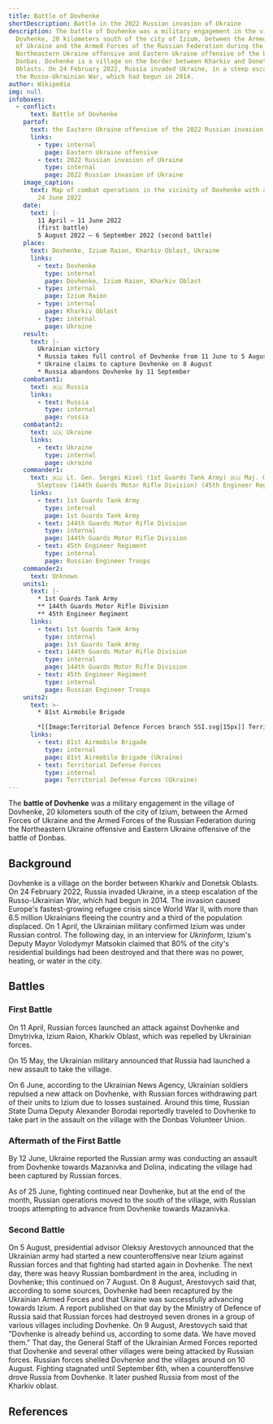 ```yaml
---
title: Battle of Dovhenke
shortDescription: Battle in the 2022 Russian invasion of Ukraine
description: The battle of Dovhenke was a military engagement in the village of
  Dovhenke, 20 kilometers south of the city of Izium, between the Armed Forces
  of Ukraine and the Armed Forces of the Russian Federation during the
  Northeastern Ukraine offensive and Eastern Ukraine offensive of the battle of
  Donbas. Dovhenke is a village on the border between Kharkiv and Donetsk
  Oblasts. On 24 February 2022, Russia invaded Ukraine, in a steep escalation of
  the Russo-Ukrainian War, which had begun in 2014.
author: Wikipedia
img: null
infoboxes:
  - conflict:
      text: Battle of Dovhenke
    partof:
      text: the Eastern Ukraine offensive of the 2022 Russian invasion of Ukraine
      links:
        - type: internal
          page: Eastern Ukraine offensive
        - text: 2022 Russian invasion of Ukraine
          type: internal
          page: 2022 Russian invasion of Ukraine
    image_caption:
      text: Map of combat operations in the vicinity of Dovhenke with an apartment on
        24 June 2022
    date:
      text: |-
        11 April – 11 June 2022
        (first battle)
        5 August 2022 – 6 September 2022 (second battle)
    place:
      text: Dovhenke, Izium Raion, Kharkiv Oblast, Ukraine
      links:
        - text: Dovhenke
          type: internal
          page: Dovhenke, Izium Raion, Kharkiv Oblast
        - type: internal
          page: Izium Raion
        - type: internal
          page: Kharkiv Oblast
        - type: internal
          page: Ukraine
    result:
      text: |-
        Ukrainian victory
        * Russia takes full control of Dovhenke from 11 June to 5 August
        * Ukraine claims to capture Dovhenke on 8 August
        * Russia abandons Dovhenke by 11 September
    combatant1:
      text: 🇷🇺 Russia
      links:
        - text: Russia
          type: internal
          page: russia
    combatant2:
      text: 🇺🇦 Ukraine
      links:
        - text: Ukraine
          type: internal
          page: ukraine
    commander1:
      text: 🇷🇺 Lt. Gen. Sergei Kisel (1st Guards Tank Army) 🇷🇺 Maj. Gen. Vitaly
        Sleptsov (144th Guards Motor Rifle Division) (45th Engineer Regiment)
      links:
        - text: 1st Guards Tank Army
          type: internal
          page: 1st Guards Tank Army
        - text: 144th Guards Motor Rifle Division
          type: internal
          page: 144th Guards Motor Rifle Division
        - text: 45th Engineer Regiment
          type: internal
          page: Russian Engineer Troops
    commander2:
      text: Unknown
    units1:
      text: |-
        * 1st Guards Tank Army
        ** 144th Guards Motor Rifle Division
        ** 45th Engineer Regiment
      links:
        - text: 1st Guards Tank Army
          type: internal
          page: 1st Guards Tank Army
        - text: 144th Guards Motor Rifle Division
          type: internal
          page: 144th Guards Motor Rifle Division
        - text: 45th Engineer Regiment
          type: internal
          page: Russian Engineer Troops
    units2:
      text: >-
        * 81st Airmobile Brigade

        *[[Image:Territorial Defence Forces branch SSI.svg|15px]] Territorial Defense Forces
      links:
        - text: 81st Airmobile Brigade
          type: internal
          page: 81st Airmobile Brigade (Ukraine)
        - text: Territorial Defense Forces
          type: internal
          page: Territorial Defense Forces (Ukraine)
---
```


The **battle of Dovhenke** was a military engagement in the village of Dovhenke, 20 kilometers south of the city of Izium, between the Armed Forces of Ukraine and the Armed Forces of the Russian Federation during the Northeastern Ukraine offensive and Eastern Ukraine offensive of the battle of Donbas.

## Background
Dovhenke is a village on the border between Kharkiv and Donetsk Oblasts. On 24 February 2022, Russia invaded Ukraine, in a steep escalation of the Russo-Ukrainian War, which had begun in 2014. The invasion caused Europe's fastest-growing refugee crisis since World War II, with more than 6.5 million Ukrainians fleeing the country and a third of the population displaced. On 1 April, the Ukrainian military confirmed Izium was under Russian control. The following day, in an interview for *Ukrinform*, Izium's Deputy Mayor Volodymyr Matsokin claimed that 80% of the city's residential buildings had been destroyed and that there was no power, heating, or water in the city.

## Battles


### First Battle
On 11 April, Russian forces launched an attack against Dovhenke and Dmytrivka, Izium Raion, Kharkiv Oblast, which was repelled by Ukrainian forces.

On 15 May, the Ukrainian military announced that Russia had launched a new assault to take the village.

On 6 June, according to the Ukrainian News Agency, Ukrainian soldiers repulsed a new attack on Dovhenke, with Russian forces withdrawing part of their units to Izium due to losses sustained. Around this time, Russian State Duma Deputy Alexander Borodai reportedly traveled to Dovhenke to take part in the assault on the village with the Donbas Volunteer Union.

### Aftermath of the First Battle
By 12 June, Ukraine reported the Russian army was conducting an assault from Dovhenke towards Mazanivka and Dolina, indicating the village had been captured by Russian forces.

As of 25 June, fighting continued near Dovhenke, but at the end of the month, Russian operations moved to the south of the village, with Russian troops attempting to advance from Dovhenke towards Mazanivka.

### Second Battle
On 5 August, presidential advisor Oleksiy Arestovych announced that the Ukrainian army had started a new counteroffensive near Izium against Russian forces and that fighting had started again in Dovhenke. The next day, there was heavy Russian bombardment in the area, including in Dovhenke; this continued on 7 August. On 8 August, Arestovych said that, according to some sources, Dovhenke had been recaptured by the Ukrainian Armed Forces and that Ukraine was successfully advancing towards Izium. A report published on that day by the Ministry of Defence of Russia said that Russian forces had destroyed seven drones in a group of various villages including Dovhenke. On 9 August, Arestovych said that "Dovhenke is already behind us, according to some data. We have moved them." That day, the General Staff of the Ukrainian Armed Forces reported that Dovhenke and several other villages were being attacked by Russian forces. Russian forces shelled Dovhenke and the villages around on 10 August. Fighting stagnated until September 6th, when a counteroffensive drove Russia from Dovhenke. It later pushed Russia from most of the Kharkiv oblast.

## References
